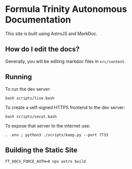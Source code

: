 # Formula Trinity Autonomous Documentation

This site is built using AstroJS and MarkDoc.

## How do I edit the docs?

Generally, you will be editing markdoc files in `src/content`.

## Running

To run the dev server:

```
bash scripts/live.bash
```

To create a self-signed HTTPS frontend to the dev server:

```
bash scripts/socat.bash
```

To expose that server to the internet use:

```
. .env ; python3 ./scripts/keep.py --port 7733
```

## Building the Static Site

```
FT_DOCS_FORCE_AUTH=0 npx astro build
```
